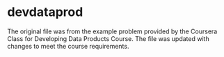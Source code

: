 devdataprod
===========

The original file was from the example problem provided by the Coursera Class for Developing Data Products Course. The file was updated with changes to meet the course requirements.


